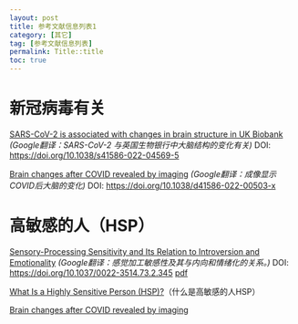 ```yaml
---
layout: post
title: 参考文献信息列表1
category: [其它]
tag: [参考文献信息列表]
permalink: Title::title
toc: true
---
```

# 新冠病毒有关
[SARS-CoV-2 is associated with changes in brain structure in UK Biobank](https://www.nature.com/articles/s41586-022-04569-5)  *(Google翻译：SARS-CoV-2 与英国生物银行中大脑结构的变化有关)*  DOI: https://doi.org/10.1038/s41586-022-04569-5

[Brain changes after COVID revealed by imaging](https://www.nature.com/articles/d41586-022-00503-x)  *(Google翻译：成像显示COVID后大脑的变化)* DOI: https://doi.org/10.1038/d41586-022-00503-x

# 高敏感的人（HSP）
[Sensory-Processing Sensitivity and Its Relation to
Introversion and Emotionality](https://doi.apa.org/doiLanding?doi=10.1037%2F0022-3514.73.2.345) *(Google翻译：感觉加工敏感性及其与内向和情绪化的关系。)* DOI: https://doi.org/10.1037/0022-3514.73.2.345 [pdf](https://sci-hub.ru/10.1037/0022-3514.73.2.345)

[What Is a Highly Sensitive Person (HSP)?](https://www.verywellmind.com/highly-sensitive-persons-traits-that-create-more-stress-4126393)（什么是高敏感的人HSP）



[Brain changes after COVID revealed by imaging](/pkb/teim.html)